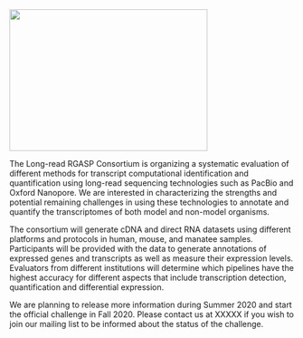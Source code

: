 <img src="https://github.com/diekhans/lrgasp-site/blob/master/logo.png" height="250" width="350">

The Long-read RGASP Consortium is organizing a systematic evaluation of different methods for transcript computational identification and quantification using long-read sequencing technologies such as PacBio and Oxford Nanopore. We are interested in characterizing the strengths and potential remaining challenges in using these technologies to annotate and quantify the transcriptomes of both model and non-model organisms. 

The consortium will generate cDNA and direct RNA datasets using different platforms and protocols in human, mouse, and manatee samples. Participants will be provided with the data to generate annotations of expressed genes and transcripts as well as measure their expression levels. Evaluators from different institutions will determine which pipelines have the highest accuracy for different aspects that include transcription detection, quantification and differential expression.
 
We are planning to release more information during Summer 2020 and start the official challenge in Fall 2020. Please contact us at XXXXX if you wish to join our mailing list to be informed about the status of the challenge.

